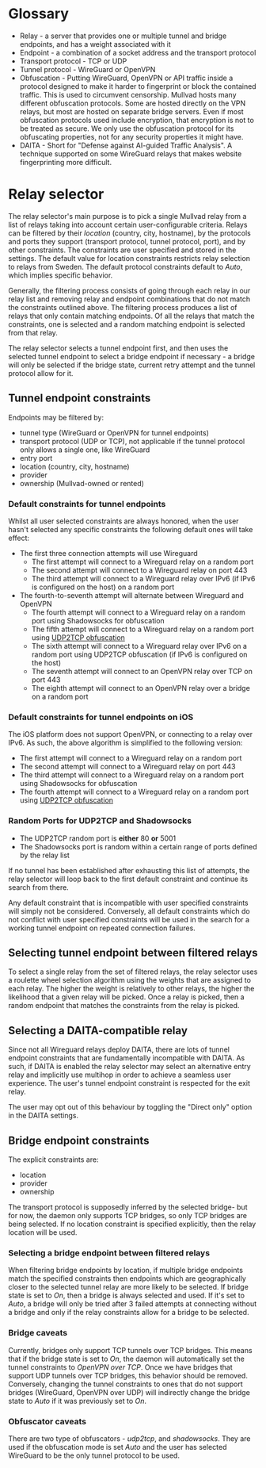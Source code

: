 
# Glossary

- Relay - a server that provides one or multiple tunnel and bridge endpoints, and has a weight
  associated with it
- Endpoint - a combination of a socket address and the transport protocol
- Transport protocol - TCP or UDP
- Tunnel protocol - WireGuard or OpenVPN
- Obfuscation - Putting WireGuard, OpenVPN or API traffic inside a protocol designed to make it
  harder to fingerprint or block the contained traffic. This is used to circumvent censorship.
  Mullvad hosts many different obfuscation protocols. Some are hosted directly on the VPN relays,
  but most are hosted on separate bridge servers. Even if most obfuscation protocols used include
  encryption, that encryption is not to be treated as secure. We only use the obfuscation protocol
  for its obfuscating properties, not for any security properties it might have.
- DAITA - Short for "Defense against AI-guided Traffic Analysis". A technique supported on some
  WireGuard relays that makes website fingerprinting more difficult.

# Relay selector

The relay selector's main purpose is to pick a single Mullvad relay from a list of relays taking
into account certain user-configurable criteria. Relays can be filtered by their _location_
(country, city, hostname), by the protocols and ports they support (transport protocol, tunnel
protocol, port), and by other constraints. The constraints are user specified and stored in the
settings. The default value for location constraints restricts relay selection to relays from Sweden.
The default protocol constraints default to _Auto_, which implies specific behavior.

Generally, the filtering process consists of going through each relay in our relay list and
removing relay and endpoint combinations that do not match the constraints outlined above. The
filtering process produces a list of relays that only contain matching endpoints. Of all the relays
that match the constraints, one is selected and a random matching endpoint is selected from that
relay.

The relay selector selects a tunnel endpoint first, and then uses the selected tunnel endpoint to
select a bridge endpoint if necessary - a bridge will only be selected if the bridge state, current
retry attempt and the tunnel protocol allow for it.

## Tunnel endpoint constraints

Endpoints may be filtered by:

- tunnel type (WireGuard or OpenVPN for tunnel endpoints)
- transport protocol (UDP or TCP), not applicable if the tunnel protocol only allows a single one,
  like WireGuard
- entry port
- location (country, city, hostname)
- provider
- ownership (Mullvad-owned or rented)

### Default constraints for tunnel endpoints

Whilst all user selected constraints are always honored, when the user hasn't selected any specific
constraints the following default ones will take effect:

- The first three connection attempts will use Wireguard
  - The first attempt will connect to a Wireguard relay on a random port
  - The second attempt will connect to a Wireguard relay on port 443
  - The third attempt will connect to a Wireguard relay over IPv6 (if IPv6 is configured on the host) on a random port
- The fourth-to-seventh attempt will alternate between Wireguard and OpenVPN
  - The fourth attempt will connect to a Wireguard relay on a random port using Shadowsocks for obfuscation
  - The fifth attempt will connect to a Wireguard relay on a random port using [UDP2TCP obfuscation](https://github.com/mullvad/udp-over-tcp)
  - The sixth attempt will connect to a Wireguard relay over IPv6 on a random port using UDP2TCP obfuscation (if IPv6 is configured on the host)
  - The seventh attempt will connect to an OpenVPN relay over TCP on port 443
  - The eighth attempt will connect to an OpenVPN relay over a bridge on a random port

### Default constraints for tunnel endpoints on iOS

The iOS platform does not support OpenVPN, or connecting to a relay over IPv6.
As such, the above algorithm is simplified to the following version:
  - The first attempt will connect to a Wireguard relay on a random port
  - The second attempt will connect to a Wireguard relay on port 443
  - The third attempt will connect to a Wireguard relay on a random port using Shadowsocks for obfuscation
  - The fourth attempt will connect to a Wireguard relay on a random port using [UDP2TCP obfuscation](https://github.com/mullvad/udp-over-tcp)

### Random Ports for UDP2TCP and Shadowsocks

- The UDP2TCP random port is **either** 80 **or** 5001
- The Shadowsocks port is random within a certain range of ports defined by the relay list

If no tunnel has been established after exhausting this list of attempts, the relay selector will
loop back to the first default constraint and continue its search from there.

Any default constraint that is incompatible with user specified constraints will simply not be
considered. Conversely, all default constraints which do not conflict with user specified constraints
will be used in the search for a working tunnel endpoint on repeated connection failures.

## Selecting tunnel endpoint between filtered relays

To select a single relay from the set of filtered relays, the relay selector uses a roulette wheel
selection algorithm using the weights that are assigned to each relay. The higher the weight is
relatively to other relays, the higher the likelihood that a given relay will be picked. Once a
relay is picked, then a random endpoint that matches the constraints from the relay is picked.

## Selecting a DAITA-compatible relay

Since not all Wireguard relays deploy DAITA, there are lots of tunnel endpoint constraints that
are fundamentally incompatible with DAITA. As such, if DAITA is enabled the relay selector may select
an alternative entry relay and implicitly use multihop in order to achieve a seamless user experience.
The user's tunnel endpoint constraint is respected for the exit relay.

The user may opt out of this behaviour by toggling the "Direct only" option in the DAITA settings.

## Bridge endpoint constraints

The explicit constraints are:

- location
- provider
- ownership

The transport protocol is supposedly inferred by the selected bridge- but for now, the daemon only
supports TCP bridges, so only TCP bridges are being selected. If no location constraint is specified
explicitly, then the relay location will be used.


### Selecting a bridge endpoint between filtered relays

When filtering bridge endpoints by location, if multiple bridge endpoints match the specified
constraints then endpoints which are geographically closer to the selected tunnel relay are more
likely to be selected. If bridge state is set to _On_, then a bridge is always selected and used.
If it's set to _Auto_, a bridge will only be tried after 3 failed attempts at connecting without a
bridge and only if the relay constraints allow for a bridge to be selected.

### Bridge caveats

Currently, bridges only support TCP tunnels over TCP bridges. This means that if the bridge state is
set to _On_, the daemon will automatically set the tunnel constraints to _OpenVPN over TCP_. Once we
have bridges that support UDP tunnels over TCP bridges, this behavior should be removed. Conversely,
changing the tunnel constraints to ones that do not support bridges (WireGuard, OpenVPN over UDP)
will indirectly change the bridge state to _Auto_ if it was previously set to _On_.


### Obfuscator caveats

There are two type of obfuscators - _udp2tcp_, and _shadowsocks_.
They are used if the obfuscation mode is set _Auto_ and the user has selected WireGuard to be the only tunnel protocol to be used.
